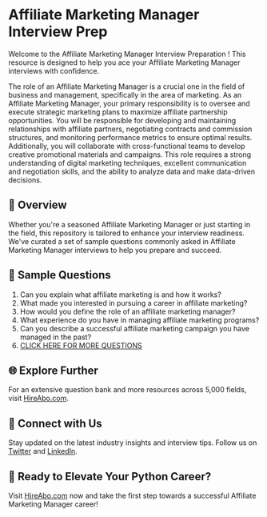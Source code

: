 # Affiliate Marketing Manager Interview Prep

Welcome to the Affiliate Marketing Manager Interview Preparation ! This resource is designed to help you ace your Affiliate Marketing Manager interviews with confidence.

The role of an Affiliate Marketing Manager is a crucial one in the field of business and management, specifically in the area of marketing. As an Affiliate Marketing Manager, your primary responsibility is to oversee and execute strategic marketing plans to maximize affiliate partnership opportunities. You will be responsible for developing and maintaining relationships with affiliate partners, negotiating contracts and commission structures, and monitoring performance metrics to ensure optimal results. Additionally, you will collaborate with cross-functional teams to develop creative promotional materials and campaigns. This role requires a strong understanding of digital marketing techniques, excellent communication and negotiation skills, and the ability to analyze data and make data-driven decisions.

## 🚀 Overview

Whether you're a seasoned Affiliate Marketing Manager or just starting in the field, this repository is tailored to enhance your interview readiness. We've curated a set of sample questions commonly asked in Affiliate Marketing Manager interviews to help you prepare and succeed.

## 📝 Sample Questions

1. Can you explain what affiliate marketing is and how it works?
2. What made you interested in pursuing a career in affiliate marketing?
3. How would you define the role of an affiliate marketing manager?
4. What experience do you have in managing affiliate marketing programs?
5. Can you describe a successful affiliate marketing campaign you have managed in the past?
6. [CLICK HERE FOR MORE QUESTIONS](https://hireabo.com/job/1_0_25/Affiliate%20Marketing%20Manager)

## 🌐 Explore Further

For an extensive question bank and more resources across 5,000 fields, visit [HireAbo.com](https://www.hireabo.com).

## 📱 Connect with Us

Stay updated on the latest industry insights and interview tips. Follow us on [Twitter](https://twitter.com/hireabo) and [LinkedIn](https://www.linkedin.com/in/hire-abo-3609972a8/).

## 🚀 Ready to Elevate Your Python Career?

Visit [HireAbo.com](https://www.hireabo.com) now and take the first step towards a successful Affiliate Marketing Manager career!